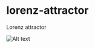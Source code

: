 # lorenz-attractor
Lorenz attractor

![Alt text](https://media.giphy.com/media/A0ot9SV6g36wndYlGe/giphy.gif)
